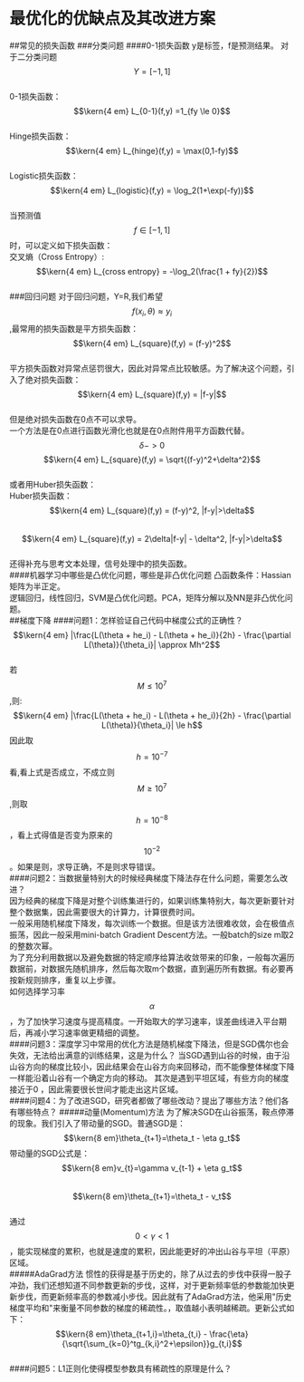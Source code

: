# 最优化的优缺点及其改进方案
##常见的损失函数
###分类问题
####0-1损失函数
y是标签，f是预测结果。 
对于二分类问题$$Y = [-1,1]$$   
0-1损失函数：  
$$\kern{4 em} L_{0-1}(f,y) =1_{fy \le 0}$$  
Hinge损失函数：  
$$\kern{4 em} L_{hinge}(f,y) = \max(0,1-fy)$$  
Logistic损失函数：  
$$\kern{4 em} L_{logistic}(f,y) = \log_2(1+\exp(-fy))$$  
当预测值$$f \in [-1, 1]$$时，可以定义如下损失函数：  
交叉熵（Cross Entropy）:  
$$\kern{4 em} L_{cross entropy} = -\log_2(\frac{1 + fy}{2})$$  
###回归问题
对于回归问题，Y=R,我们希望$$f(x_i, \theta) \approx y_i$$,最常用的损失函数是平方损失函数：  
$$\kern{4 em} L_{square}(f,y) = (f-y)^2$$  
平方损失函数对异常点惩罚很大，因此对异常点比较敏感。为了解决这个问题，引入了绝对损失函数：  
$$\kern{4 em} L_{square}(f,y) = |f-y|$$  
但是绝对损失函数在0点不可以求导。  
一个方法是在0点进行函数光滑化也就是在0点附件用平方函数代替。$$\delta->0$$
$$\kern{4 em} L_{square}(f,y) = \sqrt{(f-y)^2+\delta^2}$$    
或者用Huber损失函数：  
Huber损失函数：  
$$\kern{4 em} L_{square}(f,y) = (f-y)^2, |f-y|>\delta$$  
$$\kern{4 em} L_{square}(f,y) = 2\delta|f-y| - \delta^2, |f-y|>\delta$$  
还得补充与思考文本处理，信号处理中的损失函数。  
####机器学习中哪些是凸优化问题，哪些是非凸优化问题
凸函数条件：Hassian矩阵为半正定。  
逻辑回归，线性回归，SVM是凸优化问题。PCA，矩阵分解以及NN是非凸优化问题。  
##梯度下降
####问题1：怎样验证自己代码中梯度公式的正确性？
$$\kern{4 em} |\frac{L(\theta + he_i) - L(\theta + he_i)}{2h} - \frac{\partial L(\theta)}{\theta_i}| \approx Mh^2$$  
若$$M \le 10^7$$,则:  
$$\kern{4 em}  |\frac{L(\theta + he_i) - L(\theta + he_i)}{2h} - \frac{\partial L(\theta)}{\theta_i}|  \le h$$ 
因此取$$h=10^{-7}$$看,看上式是否成立，不成立则$$M\ge 10^7$$,则取$$h=10^{-8}$$，看上式得值是否变为原来的$$10^{-2}$$。如果是则，求导正确，不是则求导错误。  
####问题2：当数据量特别大的时候经典梯度下降法存在什么问题，需要怎么改进？  
因为经典的梯度下降是对整个训练集进行的，如果训练集特别大，每次更新要针对整个数据集，因此需要很大的计算力，计算很费时间。  
一般采用随机梯度下降发，每次训练一个数据。但是该方法很难收敛，会在极值点振荡，因此一般采用mini-batch Gradient Descent方法。一般batch的size m取2的整数次幂。  
为了充分利用数据以及避免数据的特定顺序给算法收敛带来的印象，一般每次遍历数据前，对数据先随机排序，然后每次取m个数据，直到遍历所有数据。有必要再按新规则排序，重复以上步骤。  
如何选择学习率$$\alpha$$，为了加快学习速度与提高精度。一开始取大的学习速率，误差曲线进入平台期后，再减小学习速率做更精细的调整。  
####问题3：深度学习中常用的优化方法是随机梯度下降法，但是SGD偶尔也会失效，无法给出满意的训练结果，这是为什么？
当SGD遇到山谷的时候，由于沿山谷方向的梯度比较小，因此结果会在山谷方向来回移动，而不能像整体梯度下降一样能沿着山谷有一个确定方向的移动。  其次是遇到平坦区域，有些方向的梯度接近于0 ，因此需要很长世间才能走出这片区域。    
####问题4：为了改进SGD，研究者都做了哪些改动？提出了哪些方法？他们各有哪些特点？
#####动量(Momentum)方法
为了解决SGD在山谷振荡，鞍点停滞的现象。我们引入了带动量的SGD。普通SGD是：  
$$\kern{8 em}\theta_{t+1}=\theta_t - \eta g_t$$
带动量的SGD公式是：  
$$\kern{8 em}v_{t}=\gamma v_{t-1} + \eta g_t$$  
$$\kern{8 em}\theta_{t+1}=\theta_t - v_t$$  
通过$$0 < \gamma < 1$$，能实现梯度的累积，也就是速度的累积，因此能更好的冲出山谷与平坦（平原）区域。  
#####AdaGrad方法
惯性的获得是基于历史的，除了从过去的步伐中获得一股子冲劲，我们还想知道不同参数更新的步伐，这样，对于更新频率低的参数能加快更新步伐，而更新频率高的参数减小步伐。因此就有了AdaGrad方法，他采用"历史梯度平均和"来衡量不同参数的梯度的稀疏性。，取值越小表明越稀疏。更新公式如下：  
$$\kern{8 em}\theta_{t+1,i}=\theta_{t,i} - \frac{\eta}{\sqrt{\sum_{k=0}^tg_{k,i}^2+\epsilon}}g_{t,i}$$  
####问题5：L1正则化使得模型参数具有稀疏性的原理是什么？
